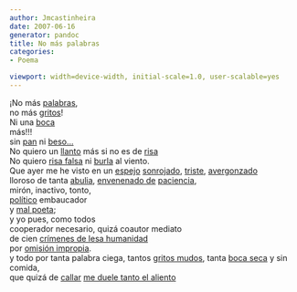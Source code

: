 ```yaml
---
author: Jmcastinheira
date: 2007-06-16
generator: pandoc
title: No más palabras
categories:
- Poema

viewport: width=device-width, initial-scale=1.0, user-scalable=yes
---
```



¡No más [palabras](http://moebio.com/santiago/bacterias/),\
no más
[gritos](http://video.google.es/videoplay?docid=-7559183929064501767&q=ahhhhh&total=1862&start=0&num=10&so=0&type=search&plindex=2)!\
Ni una
[boca](http://www.extincion.org/avalon/docs/assets/images/2006/10/missyredboots089.jpg)\
más!!!\
sin
[pan](http://www.ahora.cu/modules.php?name=News&file=article&sid=3234)
ni
[beso...](http://video.google.es/videoplay?docid=-2107323276568369636&q=muchos+beso&total=143&start=10&num=10&so=0&type=search&plindex=9)\
No quiero un
[llanto](http://www.zonalibre.org/blog/mariposaenpekin/archives/steve%20mccurry%20%20llanto.jpg)
más si no es de
[risa](http://video.google.es/videoplay?docid=6595450625351695953&q=risa&total=19332&start=20&num=10&so=0&type=search&plindex=4)\
No quiero [risa
falsa](http://video.google.es/videoplay?docid=-1728832153926912294&q=risa&total=19332&start=0&num=10&so=0&type=search&plindex=9)
ni
[burla](http://www.kalvellido.net/gallery2/main.php?g2_view=core.DownloadItem&g2_itemId=1739&g2_serialNumber=2)
al viento.\
Que ayer me he visto en un
[espejo](http://elgoog.rb-hosting.de/index.cgi?dir=/&page=/intl/es/)
[sonrojado](http://www.linkmesh.com/bob_esponja/imagenes/bob_esponja_sonrojado.jpg),
[triste](http://www.maruku.free.fr/images/oeil_triste.jpg),
[avergonzado](http://ansia.blogia.com/upload/20051215004852-verguenza.jpg)\
lloroso de tanta [abulia](http://frida.blox.pl/resource/abulia3.jpg),
[envenenado
de](http://news.google.es/news?ie=UTF-8&oe=UTF-8&rls=org.mozilla%3Aes-ES%3Aofficial&client=firefox-a&um=1&tab=wn&q=%22envenenado+de%22&btnG=Buscar+en+Noticias)
[paciencia](http://www.mimecanicapopular.com/imgnotas18/juego_paciencia-a1.jpg),\
mirón, inactivo, tonto,\
[político](http://images.google.es/images?svnum=10&um=1&hl=es&client=firefox-a&rls=org.mozilla:es-ES:official&q=pol%C3%ADticos&ie=UTF-8&oe=UTF-8&sa=N&tab=ni)
embaucador\
y [mal poeta](http://lorealenelespejo.blogspot.com/search/label/Poema);\
y yo pues, como todos\
cooperador necesario, quizá coautor mediato\
de cien [crímenes de lesa
humanidad](http://news.google.es/news?q=cr%C3%ADmenes%20de%20lesa%20humanidad&ie=UTF-8&amp;oe=UTF-8&aq=t&rls=org.mozilla:es-ES:official&client=firefox-a&um=1&sa=N&tab=in)\
por [omisión
impropia](http://www.derecho.com/boletin/articulos/articulo0166.htm).\
y todo por tanta palabra ciega, tantos [gritos
mudos](http://video.google.es/videoplay?docid=8239865059970893326&q=gritos+sordos&total=5&start=0&num=10&so=0&type=search&plindex=0),
tanta [boca seca](http://www.habanaelegante.com/Summer2004/sed2.jpg) y
sin comida,\
que quizá de
[callar](http://www.sincomentarios.net/post/data/upimages/BELEN-no-comments.jpg)
[me duele tanto el
aliento](http://carmen.audioblog.com/deluge/c594dce5-ae37-23f2-a2d5-61b7a6b79b7d.mp3)
